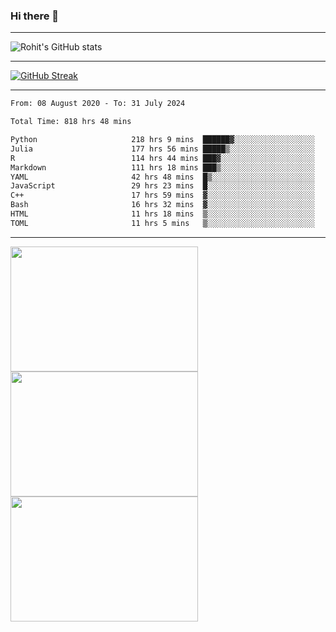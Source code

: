 ### Hi there 👋

<hr/>

![Rohit's GitHub stats](https://github-readme-stats.vercel.app/api?username=RohitRathore1&show_icons=true&theme=transparent)

<hr/>

[![GitHub Streak](http://github-readme-streak-stats.herokuapp.com?user=RohitRathore1&theme=dark&mode=weekly)](https://git.io/streak-stats)

<hr/>

<!--START_SECTION:waka-->

```txt
From: 08 August 2020 - To: 31 July 2024

Total Time: 818 hrs 48 mins

Python                     218 hrs 9 mins  ██████▓░░░░░░░░░░░░░░░░░░   26.64 %
Julia                      177 hrs 56 mins █████▒░░░░░░░░░░░░░░░░░░░   21.73 %
R                          114 hrs 44 mins ███▓░░░░░░░░░░░░░░░░░░░░░   14.01 %
Markdown                   111 hrs 18 mins ███▒░░░░░░░░░░░░░░░░░░░░░   13.59 %
YAML                       42 hrs 48 mins  █▒░░░░░░░░░░░░░░░░░░░░░░░   05.23 %
JavaScript                 29 hrs 23 mins  █░░░░░░░░░░░░░░░░░░░░░░░░   03.59 %
C++                        17 hrs 59 mins  ▓░░░░░░░░░░░░░░░░░░░░░░░░   02.20 %
Bash                       16 hrs 32 mins  ▓░░░░░░░░░░░░░░░░░░░░░░░░   02.02 %
HTML                       11 hrs 18 mins  ▒░░░░░░░░░░░░░░░░░░░░░░░░   01.38 %
TOML                       11 hrs 5 mins   ▒░░░░░░░░░░░░░░░░░░░░░░░░   01.35 %
```

<!--END_SECTION:waka-->

<hr/>

<p>
  <img src="https://wakatime.com/share/@TeAmp0is0N/0205e68a-e5ed-48bf-b870-3c94c1fa77d3.svg" width="300" height="200">
  <img src="https://wakatime.com/share/@TeAmp0is0N/3935ee43-08a3-493e-8b95-60c1f9204b15.svg" width="300" height="200">
  <img src="https://wakatime.com/share/@TeAmp0is0N/8717aacc-7340-44e0-abb1-987dc9823fcd.svg" width="300" height="200">
</p>




